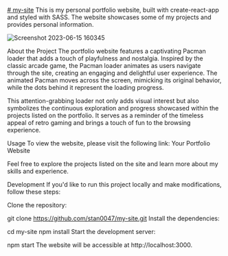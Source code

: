 [# my-site](https://my-portfolio-ayush.netlify.app/)
This is my personal portfolio website, built with create-react-app and styled with SASS. The website showcases some of my projects and provides personal information.

![Screenshot 2023-06-15 160345](https://github.com/stan0047/my-site/assets/97254012/620c0cd3-ba1f-4017-8443-d87f66cdd815)

About the Project
The portfolio website features a captivating Pacman loader that adds a touch of playfulness and nostalgia. Inspired by the classic arcade game, the Pacman loader animates as users navigate through the site, creating an engaging and delightful user experience. The animated Pacman moves across the screen, mimicking its original behavior, while the dots behind it represent the loading progress.

This attention-grabbing loader not only adds visual interest but also symbolizes the continuous exploration and progress showcased within the projects listed on the portfolio. It serves as a reminder of the timeless appeal of retro gaming and brings a touch of fun to the browsing experience.

Usage
To view the website, please visit the following link: Your Portfolio Website

Feel free to explore the projects listed on the site and learn more about my skills and experience.

Development
If you'd like to run this project locally and make modifications, follow these steps:

Clone the repository:

git clone https://github.com/stan0047/my-site.git
Install the dependencies:

cd my-site
npm install
Start the development server:

npm start
The website will be accessible at http://localhost:3000.
